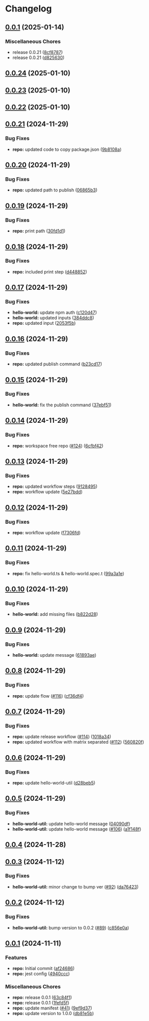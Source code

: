 # Changelog

## [0.0.1](https://github.com/iamzaker/sample-release-please-manifest/compare/hello-world-util@v0.0.24...hello-world-util@v0.0.1) (2025-01-14)


### Miscellaneous Chores

* release 0.0.21 ([8cf8787](https://github.com/iamzaker/sample-release-please-manifest/commit/8cf8787c08716d943a867c5087d37e8e048a55e4))
* release 0.0.21 ([d825630](https://github.com/iamzaker/sample-release-please-manifest/commit/d8256305be7e2554c50387e34e24a58800846b1f))

## [0.0.24](https://github.com/iamzaker/sample-release-please-manifest/compare/hello-world-util@v0.0.23...hello-world-util@v0.0.24) (2025-01-10)

## [0.0.23](https://github.com/iamzaker/sample-release-please-manifest/compare/hello-world-util@v0.0.22...hello-world-util@v0.0.23) (2025-01-10)

## [0.0.22](https://github.com/iamzaker/sample-release-please-manifest/compare/hello-world-util@v0.0.21...hello-world-util@v0.0.22) (2025-01-10)

## [0.0.21](https://github.com/iamzaker/sample-release-please-manifest/compare/hello-world-util@v0.0.20...hello-world-util@v0.0.21) (2024-11-29)


### Bug Fixes

* **repo:** updated code to copy package.json ([9b8108a](https://github.com/iamzaker/sample-release-please-manifest/commit/9b8108a7440293196c2cd7f2e0a976c7e3e40083))

## [0.0.20](https://github.com/iamzaker/sample-release-please-manifest/compare/hello-world-util@v0.0.19...hello-world-util@v0.0.20) (2024-11-29)


### Bug Fixes

* **repo:** updated path to publish ([06865b3](https://github.com/iamzaker/sample-release-please-manifest/commit/06865b345bb7e2588ea43be5bc55bb1eb091f770))

## [0.0.19](https://github.com/iamzaker/sample-release-please-manifest/compare/hello-world-util@v0.0.18...hello-world-util@v0.0.19) (2024-11-29)


### Bug Fixes

* **repo:** print path ([30fd1d1](https://github.com/iamzaker/sample-release-please-manifest/commit/30fd1d1686ceb65475028ca54cc315cb2dbc2c39))

## [0.0.18](https://github.com/iamzaker/sample-release-please-manifest/compare/hello-world-util@v0.0.17...hello-world-util@v0.0.18) (2024-11-29)


### Bug Fixes

* **repo:** included print step ([d448852](https://github.com/iamzaker/sample-release-please-manifest/commit/d448852071b55cdfc0d926d8651ca30b7eb704e0))

## [0.0.17](https://github.com/iamzaker/sample-release-please-manifest/compare/hello-world-util@v0.0.16...hello-world-util@v0.0.17) (2024-11-29)


### Bug Fixes

* **hello-world:** update npm auth ([c120d47](https://github.com/iamzaker/sample-release-please-manifest/commit/c120d47d27f421e7ff1f4b90b3b653b85f984db9))
* **hello-world:** updated inputs ([384ddc8](https://github.com/iamzaker/sample-release-please-manifest/commit/384ddc898dd5a4aa554cad6c7bcf9369c2ce8462))
* **repo:** updated input ([2053f5b](https://github.com/iamzaker/sample-release-please-manifest/commit/2053f5bf5314a8a2d512fa3315ea2eade360f6bb))

## [0.0.16](https://github.com/iamzaker/sample-release-please-manifest/compare/hello-world-util@v0.0.15...hello-world-util@v0.0.16) (2024-11-29)


### Bug Fixes

* **repo:** updated publish command ([b23cd17](https://github.com/iamzaker/sample-release-please-manifest/commit/b23cd17fc5e4b0b4f61a434b83f3989cf71ba68b))

## [0.0.15](https://github.com/iamzaker/sample-release-please-manifest/compare/hello-world-util@v0.0.14...hello-world-util@v0.0.15) (2024-11-29)


### Bug Fixes

* **hello-world:** fix the publish command ([37ebf51](https://github.com/iamzaker/sample-release-please-manifest/commit/37ebf5180db91b0dad95994f19d108189994450d))

## [0.0.14](https://github.com/iamzaker/sample-release-please-manifest/compare/hello-world-util@v0.0.13...hello-world-util@v0.0.14) (2024-11-29)


### Bug Fixes

* **repo:** workspace free repo ([#124](https://github.com/iamzaker/sample-release-please-manifest/issues/124)) ([6cfbf42](https://github.com/iamzaker/sample-release-please-manifest/commit/6cfbf42b293cb222887bf291a96b61930b1f5921))

## [0.0.13](https://github.com/iamzaker/sample-release-please-manifest/compare/hello-world-util@v0.0.12...hello-world-util@v0.0.13) (2024-11-29)


### Bug Fixes

* **repo:** updated workflow steps ([9128495](https://github.com/iamzaker/sample-release-please-manifest/commit/91284955db5fc83d5402957adc65e6971ffd68e9))
* **repo:** workflow update ([5e27bdd](https://github.com/iamzaker/sample-release-please-manifest/commit/5e27bddad02745a45a3e1c43ca946b913b65fc9b))

## [0.0.12](https://github.com/iamzaker/sample-release-please-manifest/compare/hello-world-util@v0.0.11...hello-world-util@v0.0.12) (2024-11-29)


### Bug Fixes

* **repo:** workflow update ([f7306fd](https://github.com/iamzaker/sample-release-please-manifest/commit/f7306fd986b16abbdc7eee7b8a622b247b92c0b4))

## [0.0.11](https://github.com/iamzaker/sample-release-please-manifest/compare/hello-world-util@v0.0.10...hello-world-util@v0.0.11) (2024-11-29)


### Bug Fixes

* **repo:** fix hello-world.ts & hello-world.spec.t ([99a3a1e](https://github.com/iamzaker/sample-release-please-manifest/commit/99a3a1e6715f6b06ead40aee40beb8553a01998b))

## [0.0.10](https://github.com/iamzaker/sample-release-please-manifest/compare/hello-world-util@v0.0.9...hello-world-util@v0.0.10) (2024-11-29)


### Bug Fixes

* **hello-world:** add missing files ([b822d28](https://github.com/iamzaker/sample-release-please-manifest/commit/b822d28961b52a3c3674031c8716c096418e9c6d))

## [0.0.9](https://github.com/iamzaker/sample-release-please-manifest/compare/hello-world-util@v0.0.8...hello-world-util@v0.0.9) (2024-11-29)


### Bug Fixes

* **hello-world:** update message ([61893ae](https://github.com/iamzaker/sample-release-please-manifest/commit/61893aeda8888ba7c452a4b91febf9a040a12b11))

## [0.0.8](https://github.com/iamzaker/sample-release-please-manifest/compare/hello-world-util@v0.0.7...hello-world-util@v0.0.8) (2024-11-29)


### Bug Fixes

* **repo:** update flow ([#116](https://github.com/iamzaker/sample-release-please-manifest/issues/116)) ([cf36df4](https://github.com/iamzaker/sample-release-please-manifest/commit/cf36df4f66fe5699a1e4ac7b1be085d5d5b86878))

## [0.0.7](https://github.com/iamzaker/sample-release-please-manifest/compare/hello-world-util@v0.0.6...hello-world-util@v0.0.7) (2024-11-29)


### Bug Fixes

* **repo:** update release workflow ([#114](https://github.com/iamzaker/sample-release-please-manifest/issues/114)) ([1018a34](https://github.com/iamzaker/sample-release-please-manifest/commit/1018a34c6021cb30854df08594c4644779fab6e4))
* **repo:** updated workflow with matrix separated ([#112](https://github.com/iamzaker/sample-release-please-manifest/issues/112)) ([560820f](https://github.com/iamzaker/sample-release-please-manifest/commit/560820f891ce81e6001009d6dc034e5daf5f8992))

## [0.0.6](https://github.com/iamzaker/sample-release-please-manifest/compare/hello-world-util@v0.0.5...hello-world-util@v0.0.6) (2024-11-29)


### Bug Fixes

* **repo:** update hello-world-util ([d28beb5](https://github.com/iamzaker/sample-release-please-manifest/commit/d28beb541e94d95b9d6c6c0451070b79c4887143))

## [0.0.5](https://github.com/iamzaker/sample-release-please-manifest/compare/hello-world-util@v0.0.4...hello-world-util@v0.0.5) (2024-11-29)


### Bug Fixes

* **hello-world-util:** update hello-world message ([04090df](https://github.com/iamzaker/sample-release-please-manifest/commit/04090df2daa6a1afcb44f8342b14b27691199549))
* **hello-world-util:** update hello-world message ([#106](https://github.com/iamzaker/sample-release-please-manifest/issues/106)) ([a1f148f](https://github.com/iamzaker/sample-release-please-manifest/commit/a1f148ffd4d19f9f59f5cbea8acdd65d89b36727))

## [0.0.4](https://github.com/iamzaker/sample-release-please-manifest/compare/hello-world-util@v0.0.3...hello-world-util@v0.0.4) (2024-11-28)

## [0.0.3](https://github.com/iamzaker/sample-release-please-manifest/compare/hello-world-util@v0.0.2...hello-world-util@v0.0.3) (2024-11-12)


### Bug Fixes

* **hello-world-util:** minor change to bump ver ([#92](https://github.com/iamzaker/sample-release-please-manifest/issues/92)) ([da76423](https://github.com/iamzaker/sample-release-please-manifest/commit/da7642312820e1e41fa7e2f99acc377e300e92c0))

## [0.0.2](https://github.com/iamzaker/sample-release-please-manifest/compare/hello-world-util@v0.0.1...hello-world-util@v0.0.2) (2024-11-12)


### Bug Fixes

* **hello-world-util:** bump version to 0.0.2 ([#89](https://github.com/iamzaker/sample-release-please-manifest/issues/89)) ([c856e0a](https://github.com/iamzaker/sample-release-please-manifest/commit/c856e0a4f43515d20e36fcb2fe0811b602524961))

## [0.0.1](https://github.com/iamzaker/sample-release-please-manifest/compare/hello-world-util-v0.0.1...hello-world-util@v0.0.1) (2024-11-11)


### Features

* **repo:** Initial commit ([af24686](https://github.com/iamzaker/sample-release-please-manifest/commit/af24686d09991c5b6e5be3196a4d5a446d67d5d0))
* **repo:** jest config ([4940ccc](https://github.com/iamzaker/sample-release-please-manifest/commit/4940ccc2b14d8f9bfba6bc2357cc7029edb559e9))


### Miscellaneous Chores

* **repo:** release 0.0.1 ([63c84f1](https://github.com/iamzaker/sample-release-please-manifest/commit/63c84f1f9b18083f3f7948aa1493b9fec5f5e938))
* **repo:** release 0.0.1 ([1fefd5f](https://github.com/iamzaker/sample-release-please-manifest/commit/1fefd5f0a9e31e25500a8b3183c776c8a23e4613))
* **repo:** update manifest ([#41](https://github.com/iamzaker/sample-release-please-manifest/issues/41)) ([9ef9d37](https://github.com/iamzaker/sample-release-please-manifest/commit/9ef9d377c76ae2b7dff009ad1d004c9297b0ff4e))
* **repo:** update version to 1.0.0 ([db81e5b](https://github.com/iamzaker/sample-release-please-manifest/commit/db81e5b0c8daa4abaa20ebffa56221d27c7e68c4))
